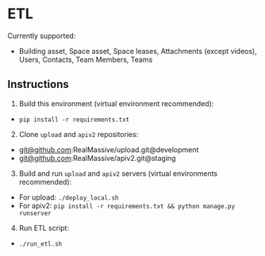 # ETL
Currently supported:
 - Building asset, Space asset, Space leases, Attachments (except videos), Users, Contacts, Team Members, Teams


## Instructions
1) Build this environment (virtual environment recommended):
  - `pip install -r requirements.txt`

2) Clone `upload` and `apiv2` repositories:
  - git@github.com:RealMassive/upload.git@development
  - git@github.com:RealMassive/apiv2.git@staging

3) Build and run `upload` and `apiv2` servers (virtual environments recommended):
  - For upload: `./deploy_local.sh`
  - For apiv2: `pip install -r requirements.txt && python manage.py runserver`

4) Run ETL script:
  - `./run_etl.sh`

